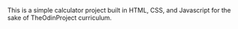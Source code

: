 This is a simple calculator project built in HTML, CSS, and Javascript for the sake of TheOdinProject curriculum. 